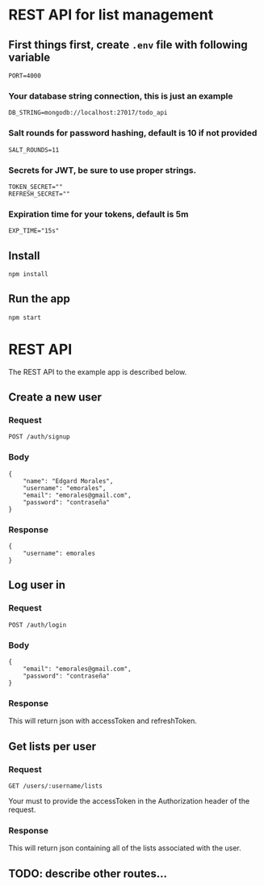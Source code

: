 # REST API for list management

## First things first, create `.env` file with following variable
    PORT=4000
### Your database string connection, this is just an example
    DB_STRING=mongodb://localhost:27017/todo_api
### Salt rounds for password hashing, default is 10 if not provided
    SALT_ROUNDS=11 
### Secrets for JWT, be sure to use proper strings.
    TOKEN_SECRET=""
    REFRESH_SECRET=""
### Expiration time for your tokens, default is 5m
    EXP_TIME="15s"

## Install

    npm install

## Run the app

    npm start



# REST API

The REST API to the example app is described below.

## Create a new user

### Request

`POST /auth/signup`

### Body
```
{
    "name": "Edgard Morales",
    "username": "emorales",
    "email": "emorales@gmail.com",
    "password": "contraseña"
}
```

### Response
```
{
    "username": emorales
}
```
## Log user in

### Request

`POST /auth/login`

### Body
```
{
    "email": "emorales@gmail.com",
    "password": "contraseña"
}
```

### Response
This will return json with accessToken and refreshToken. 

## Get lists per user

### Request

`GET /users/:username/lists`

Your must to provide the accessToken in the Authorization header of the request.

### Response
This will return json containing all of the lists associated with the user.

## TODO: describe other routes...
